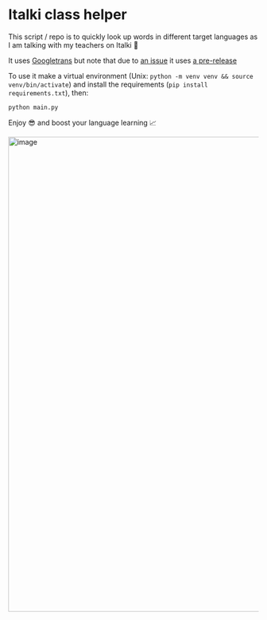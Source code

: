 # Italki class helper

This script / repo is to quickly look up words in different target languages as I am talking with my teachers on Italki 💪

It uses [Googletrans](https://py-googletrans.readthedocs.io/en/latest/) but note that due to [an issue](https://github.com/ssut/py-googletrans/issues/383) it uses [a pre-release](https://pypi.org/project/googletrans/3.1.0a0/)

To use it make a virtual environment (Unix: `python -m venv venv && source venv/bin/activate`) and install the requirements (`pip install requirements.txt`), then:

```
python main.py
```

Enjoy 😎 and boost your language learning 📈

<img width="956" alt="image" src="https://github.com/bbelderbos/italki-class-assistant/assets/387927/7ad0d70f-45db-4e14-adc7-63ccb9eee17d">
